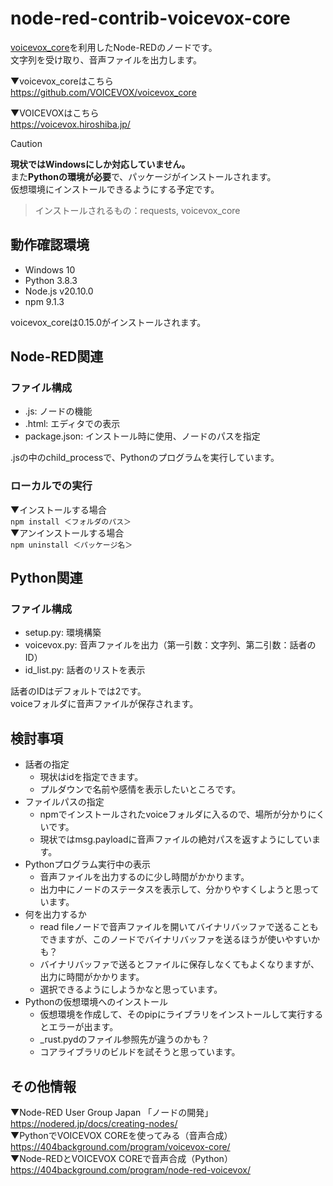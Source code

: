 # node-red-contrib-voicevox-core

[voicevox_core](https://github.com/VOICEVOX/voicevox_core)を利用したNode-REDのノードです。  
文字列を受け取り、音声ファイルを出力します。  

▼voicevox_coreはこちら  
<https://github.com/VOICEVOX/voicevox_core>  

▼VOICEVOXはこちら  
<https://voicevox.hiroshiba.jp/>  

> [!CAUTION]
> **現状ではWindowsにしか対応していません。**  
> また**Pythonの環境が必要**で、パッケージがインストールされます。  
> 仮想環境にインストールできるようにする予定です。  
> >インストールされるもの：requests, voicevox_core  

## 動作確認環境

- Windows 10
- Python 3.8.3
- Node.js v20.10.0
- npm 9.1.3

voicevox_coreは0.15.0がインストールされます。  

## Node-RED関連

### ファイル構成

- .js: ノードの機能
- .html: エディタでの表示
- package.json: インストール時に使用、ノードのパスを指定

.jsの中のchild_processで、Pythonのプログラムを実行しています。  

### ローカルでの実行

▼インストールする場合  
```npm install ＜フォルダのパス＞```  
▼アンインストールする場合  
```npm uninstall ＜パッケージ名＞```  

## Python関連

### ファイル構成

- setup.py: 環境構築
- voicevox.py: 音声ファイルを出力（第一引数：文字列、第二引数：話者のID）
- id_list.py: 話者のリストを表示

話者のIDはデフォルトでは2です。  
voiceフォルダに音声ファイルが保存されます。  

## 検討事項

- 話者の指定
  - 現状はidを指定できます。
  - プルダウンで名前や感情を表示したいところです。
- ファイルパスの指定
  - npmでインストールされたvoiceフォルダに入るので、場所が分かりにくいです。
  - 現状ではmsg.payloadに音声ファイルの絶対パスを返すようにしています。
- Pythonプログラム実行中の表示
  - 音声ファイルを出力するのに少し時間がかかります。
  - 出力中にノードのステータスを表示して、分かりやすくしようと思っています。
- 何を出力するか
  - read fileノードで音声ファイルを開いてバイナリバッファで送ることもできますが、このノードでバイナリバッファを送るほうが使いやすいかも？
  - バイナリバッファで送るとファイルに保存しなくてもよくなりますが、出力に時間がかかります。
  - 選択できるようにしようかなと思っています。
- Pythonの仮想環境へのインストール
  - 仮想環境を作成して、そのpipにライブラリをインストールして実行するとエラーが出ます。
  - _rust.pydのファイル参照先が違うのかも？
  - コアライブラリのビルドを試そうと思っています。

## その他情報

▼Node-RED User Group Japan 「ノードの開発」  
<https://nodered.jp/docs/creating-nodes/>  
▼PythonでVOICEVOX COREを使ってみる（音声合成）  
<https://404background.com/program/voicevox-core/>  
▼Node-REDとVOICEVOX COREで音声合成（Python）  
<https://404background.com/program/node-red-voicevox/>  
